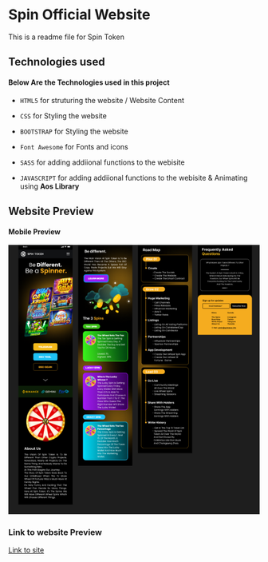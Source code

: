 # Spin Official Website

This is a readme file for Spin Token

## Technologies used

#### Below Are the Technologies used in this project

* `HTML5` for struturing the website / Website Content

* `CSS` for Styling the website 

* `BOOTSTRAP` for Styling the website 

* `Font Awesome` for Fonts and icons 

* `SASS` for adding addiional functions to the webisite

* `JAVASCRIPT` for adding addiional functions to the webisite & Animating using **Aos Library**

## Website Preview

#### Mobile Preview


![alt text](https://github.com/Arc9067/spin/blob/main/Screenshots/general.png?raw=true)





### Link to website Preview

[Link to site](https://scintillating-trifle-137195.netlify.app)
